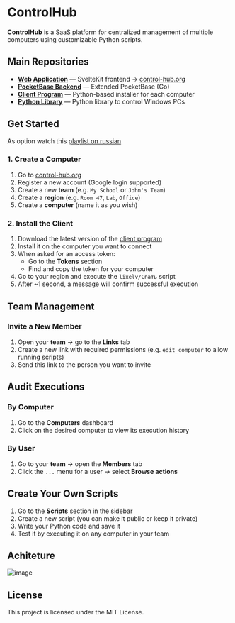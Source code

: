 # ControlHub

**ControlHub** is a SaaS platform for centralized management of multiple computers using customizable Python scripts.

## Main Repositories

- **[Web Application](https://github.com/control-hub/controlhub-app)** — SvelteKit frontend → [control-hub.org](https://control-hub.org)  
- **[PocketBase Backend](https://github.com/control-hub/controlhub-pb)** — Extended PocketBase (Go)  
- **[Client Program](https://github.com/control-hub/controlhub-client)** — Python-based installer for each computer  
- **[Python Library](https://github.com/control-hub/controlhub-lib)** — Python library to control Windows PCs  

## Get Started

As option watch this [playlist on russian](https://www.youtube.com/watch?v=tOdoN6NBIOk&list=PLBQcTLwZqeGRtCOc6nBVxaPdsLouO8aU_&index=3)

### 1. Create a Computer

1. Go to [control-hub.org](https://control-hub.org)  
2. Register a new account (Google login supported)  
3. Create a new **team** (e.g. `My School` or `John's Team`)  
4. Create a **region** (e.g. `Room 47`, `Lab`, `Office`)  
5. Create a **computer** (name it as you wish)

### 2. Install the Client

1. Download the latest version of the [client program](https://github.com/control-hub/controlhub-client/releases)  
2. Install it on the computer you want to connect  
3. When asked for an access token:  
   - Go to the **Tokens** section  
   - Find and copy the token for your computer  
4. Go to your region and execute the `lixelv/Спать` script  
5. After ~1 second, a message will confirm successful execution

## Team Management

### Invite a New Member

1. Open your **team** → go to the **Links** tab  
2. Create a new link with required permissions (e.g. `edit_computer` to allow running scripts)  
3. Send this link to the person you want to invite

## Audit Executions

### By Computer

1. Go to the **Computers** dashboard  
2. Click on the desired computer to view its execution history  

### By User

1. Go to your **team** → open the **Members** tab  
2. Click the `...` menu for a user → select **Browse actions**

## Create Your Own Scripts

1. Go to the **Scripts** section in the sidebar  
2. Create a new script (you can make it public or keep it private)  
3. Write your Python code and save it  
4. Test it by executing it on any computer in your team

## Achiteture
![image](https://github.com/user-attachments/assets/5f7a5ff1-3521-410e-916f-c8497a7c018c)

## License

This project is licensed under the MIT License.
